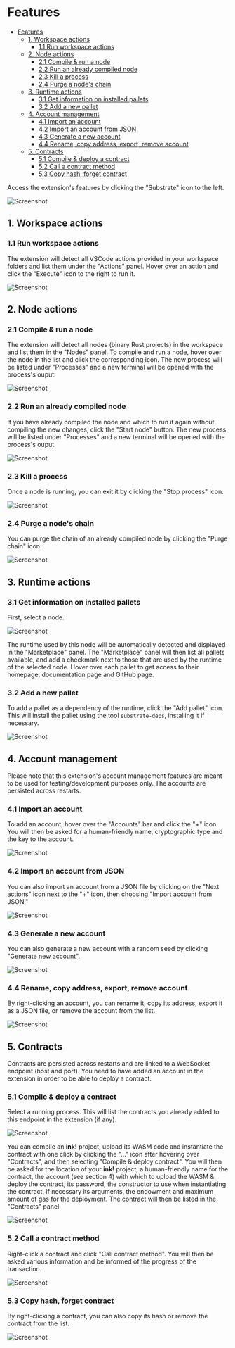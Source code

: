 # Features

- [Features](#features)
  * [1. Workspace actions](#1-workspace-actions)
    + [1.1 Run workspace actions](#11-run-workspace-actions)
  * [2. Node actions](#2-node-actions)
    + [2.1 Compile & run a node](#21-compile---run-a-node)
    + [2.2 Run an already compiled node](#22-run-an-already-compiled-node)
    + [2.3 Kill a process](#23-kill-a-process)
    + [2.4 Purge a node's chain](#24-purge-a-node-s-chain)
  * [3. Runtime actions](#3-runtime-actions)
    + [3.1 Get information on installed pallets](#31-get-information-on-installed-pallets)
    + [3.2 Add a new pallet](#32-add-a-new-pallet)
  * [4. Account management](#4-account-management)
    + [4.1 Import an account](#41-import-an-account)
    + [4.2 Import an account from JSON](#42-import-an-account-from-json)
    + [4.3 Generate a new account](#43-generate-a-new-account)
    + [4.4 Rename, copy address, export, remove account](#44-rename--copy-address--export--remove-account)
  * [5. Contracts](#5-contracts)
    + [5.1 Compile & deploy a contract](#51-compile---deploy-a-contract)
    + [5.2 Call a contract method](#52-call-a-contract-method)
    + [5.3 Copy hash, forget contract](#53-copy-hash--forget-contract)

Access the extension's features by clicking the "Substrate" icon to the left.

![Screenshot](./0.png)

## 1. Workspace actions
  ### 1.1 Run workspace actions
  The extension will detect all VSCode actions provided in your workspace folders and list them under the "Actions" panel. Hover over an action and click the "Execute" icon to the right to run it.

  ![Screenshot](./1-1.png)

## 2. Node actions
  ### 2.1 Compile & run a node
  The extension will detect all nodes (binary Rust projects) in the workspace and list them in the "Nodes" panel. To compile and run a node, hover over the node in the list and click the corresponding icon. The new process will be listed under "Processes" and a new terminal will be opened with the process's ouput.

  ![Screenshot](./2-1.png)

  ### 2.2 Run an already compiled node
  If you have already compiled the node and which to run it again without compiling the new changes, click the "Start node" button. The new process will be listed under "Processes" and a new terminal will be opened with the process's ouput.

  ![Screenshot](./2-2.png)

  ### 2.3 Kill a process
  Once a node is running, you can exit it by clicking the "Stop process" icon.

  ![Screenshot](./2-3.png)

  ### 2.4 Purge a node's chain
  You can purge the chain of an already compiled node by clicking the "Purge chain" icon.

  ![Screenshot](./2-4.png)

## 3. Runtime actions

  ### 3.1 Get information on installed pallets
  First, select a node.

  ![Screenshot](./3-1.png)

  The runtime used by this node will be automatically detected and displayed in the "Marketplace" panel. The "Marketplace" panel will then list all pallets available, and add a checkmark next to those that are used by the runtime of the selected node. Hover over each pallet to get access to their homepage, documentation page and GitHub page.

  ### 3.2 Add a new pallet
  To add a pallet as a dependency of the runtime, click the "Add pallet" icon. This will install the pallet using the tool `substrate-deps`, installing it if necessary.

  ![Screenshot](./3-2.png)

## 4. Account management
  Please note that this extension's account management features are meant to be used for testing/development purposes only. The accounts are persisted across restarts.

  ### 4.1 Import an account
  To add an account, hover over the "Accounts" bar and click the "+" icon. You will then be asked for a human-friendly name, cryptographic type and the key to the account.

  ![Screenshot](./4-1.png)

  ### 4.2 Import an account from JSON
  You can also import an account from a JSON file by clicking on the "Next actions" icon next to the "+" icon, then choosing "Import account from JSON."

  ![Screenshot](./4-2.png)

  ### 4.3 Generate a new account
  You can also generate a new account with a random seed by clicking "Generate new account".

  ![Screenshot](./4-3.png)

  ### 4.4 Rename, copy address, export, remove account
  By right-clicking an account, you can rename it, copy its address, export it as a JSON file, or remove the account from the list.

  ![Screenshot](./4-4.png)

## 5. Contracts
  Contracts are persisted across restarts and are linked to a WebSocket endpoint (host and port). You need to have added an account in the extension in order to be able to deploy a contract.

  ### 5.1 Compile & deploy a contract
  Select a running process. This will list the contracts you already added to this endpoint in the extension (if any).

  ![Screenshot](./5-1-0.png)

  You can compile an __ink!__ project, upload its WASM code and instantiate the contract with one click by clicking the "..." icon after hovering over "Contracts", and then selecting "Compile & deploy contract". You will then be asked for the location of your __ink!__ project, a human-friendly name for the contract, the account (see section 4) with which to upload the WASM & deploy the contract, its password, the constructor to use when instantiating the contract, if necessary its arguments, the endowment and maximum amount of gas for the deployment. The contract will then be listed in the "Contracts" panel.

  ![Screenshot](./5-1-1.png)

  ### 5.2 Call a contract method
  Right-click a contract and click "Call contract method". You will then be asked various information and be informed of the progress of the transaction.

  ![Screenshot](./5-2.png)

  ### 5.3 Copy hash, forget contract
  By right-clicking a contract, you can also copy its hash or remove the contract from the list.

  ![Screenshot](./5-3.png)